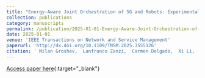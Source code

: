 ```yaml
---
title: "Energy-Aware Joint Orchestration of 5G and Robots: Experimental Testbed and Field Validation"
collection: publications
category: manuscripts
permalink: /publication/2025-01-01-Energy-Aware-Joint-Orchestration-of-5G-and-Robots-Experimental-Testbed-and-Field-Validation
date: 2025-01-01
venue: 'IEEE Transactions on Network and Service Management'
paperurl: 'http://dx.doi.org/10.1109/TNSM.2025.3555126'
citation: ' Milan Groshev,  Lanfranco Zanzi,  Carmen Delgado,  Xi Li,  Antonio Oliva,  Xavier Costa-Pérez, &quot;Energy-Aware Joint Orchestration of 5G and Robots: Experimental Testbed and Field Validation.&quot; IEEE Transactions on Network and Service Management, 2025.'
---
```

[Access paper here](http://dx.doi.org/10.1109/TNSM.2025.3555126){:target="_blank"}
